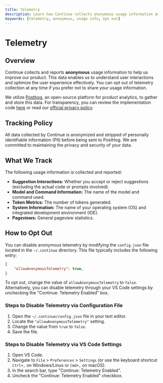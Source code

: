 ```yaml
---
title: Telemetry
description: Learn how Continue collects anonymous usage information and how you can opt out.
keywords: [telemetry, anonymous, usage info, opt out]
---
```


# Telemetry

## Overview

Continue collects and reports **anonymous** usage information to help us improve our product. This data enables us to understand user interactions and optimize the user experience effectively. You can opt out of telemetry collection at any time if you prefer not to share your usage information.

We utilize [Posthog](https://posthog.com/), an open-source platform for product analytics, to gather and store this data. For transparency, you can review the implementation code [here](https://github.com/continuedev/continue/blob/main/gui/src/hooks/CustomPostHogProvider.tsx) or read our [official privacy policy](https://continue.dev/privacy).

## Tracking Policy

All data collected by Continue is anonymized and stripped of personally identifiable information (PII) before being sent to PostHog. We are committed to maintaining the privacy and security of your data.

## What We Track

The following usage information is collected and reported:

- **Suggestion Interactions:** Whether you accept or reject suggestions (excluding the actual code or prompts involved).
- **Model and Command Information:** The name of the model and command used.
- **Token Metrics:** The number of tokens generated.
- **System Information:** The name of your operating system (OS) and integrated development environment (IDE).
- **Pageviews:** General pageview statistics.

## How to Opt Out

You can disable anonymous telemetry by modifying the `config.json` file located in the `~/.continue` directory. This file typically includes the following entry:

```json title="~/.continue/config.json"
{
    "allowAnonymousTelemetry": true,
}
```

To opt out, change the value of `allowAnonymousTelemetry` to `false`. Alternatively, you can disable telemetry through your VS Code settings by unchecking the "Continue: Telemetry Enabled" box.

### Steps to Disable Telemetry via Configuration File

1. Open the `~/.continue/config.json` file in your text editor.
2. Locate the `"allowAnonymousTelemetry"` setting.
3. Change the value from `true` to `false`.
4. Save the file.

### Steps to Disable Telemetry via VS Code Settings

1. Open VS Code.
2. Navigate to `File` > `Preferences` > `Settings` (or use the keyboard shortcut `Ctrl+,` on Windows/Linux or `Cmd+,` on macOS).
3. In the search bar, type "Continue: Telemetry Enabled".
4. Uncheck the "Continue: Telemetry Enabled" checkbox.
